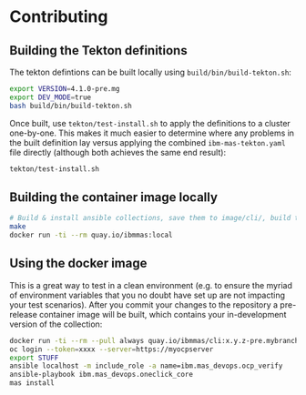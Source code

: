 # Contributing

## Building the Tekton definitions
The tekton defintions can be built locally using `build/bin/build-tekton.sh`:

```bash
export VERSION=4.1.0-pre.mg
export DEV_MODE=true
bash build/bin/build-tekton.sh
```

Once built, use `tekton/test-install.sh` to apply the definitions to a cluster one-by-one.  This makes it much easier to determine where any problems in the built definition lay versus applying the combined `ibm-mas-tekton.yaml` file directly (although both achieves the same end result):

```bash
tekton/test-install.sh
```


## Building the container image locally
```bash
# Build & install ansible collections, save them to image/cli/, build the docker container, then run the container
make
docker run -ti --rm quay.io/ibmmas:local
```


## Using the docker image
This is a great way to test in a clean environment (e.g. to ensure the myriad of environment variables that you no doubt have set up are not impacting your test scenarios).  After you commit your changes to the repository a pre-release container image will be built, which contains your in-development version of the collection:

```bash
docker run -ti --rm --pull always quay.io/ibmmas/cli:x.y.z-pre.mybranch
oc login --token=xxxx --server=https://myocpserver
export STUFF
ansible localhost -m include_role -a name=ibm.mas_devops.ocp_verify
ansible-playbook ibm.mas_devops.oneclick_core
mas install
```
